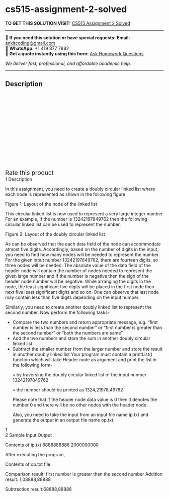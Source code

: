 # cs515-assignment-2-solved
**TO GET THIS SOLUTION VISIT:** [CS515 Assignment 2 Solved](https://www.ankitcodinghub.com/product/cs515-assignment-2-solved/)


---

📩 **If you need this solution or have special requests:** **Email:** ankitcoding@gmail.com  
📱 **WhatsApp:** +1 419 877 7882  
📄 **Get a quote instantly using this form:** [Ask Homework Questions](https://www.ankitcodinghub.com/services/ask-homework-questions/)

*We deliver fast, professional, and affordable academic help.*

---

<h2>Description</h2>



<div class="kk-star-ratings kksr-auto kksr-align-center kksr-valign-top" data-payload="{&quot;align&quot;:&quot;center&quot;,&quot;id&quot;:&quot;100692&quot;,&quot;slug&quot;:&quot;default&quot;,&quot;valign&quot;:&quot;top&quot;,&quot;ignore&quot;:&quot;&quot;,&quot;reference&quot;:&quot;auto&quot;,&quot;class&quot;:&quot;&quot;,&quot;count&quot;:&quot;0&quot;,&quot;legendonly&quot;:&quot;&quot;,&quot;readonly&quot;:&quot;&quot;,&quot;score&quot;:&quot;0&quot;,&quot;starsonly&quot;:&quot;&quot;,&quot;best&quot;:&quot;5&quot;,&quot;gap&quot;:&quot;4&quot;,&quot;greet&quot;:&quot;Rate this product&quot;,&quot;legend&quot;:&quot;0\/5 - (0 votes)&quot;,&quot;size&quot;:&quot;24&quot;,&quot;title&quot;:&quot;CS515 Assignment 2 Solved&quot;,&quot;width&quot;:&quot;0&quot;,&quot;_legend&quot;:&quot;{score}\/{best} - ({count} {votes})&quot;,&quot;font_factor&quot;:&quot;1.25&quot;}">

<div class="kksr-stars">

<div class="kksr-stars-inactive">
            <div class="kksr-star" data-star="1" style="padding-right: 4px">


<div class="kksr-icon" style="width: 24px; height: 24px;"></div>
        </div>
            <div class="kksr-star" data-star="2" style="padding-right: 4px">


<div class="kksr-icon" style="width: 24px; height: 24px;"></div>
        </div>
            <div class="kksr-star" data-star="3" style="padding-right: 4px">


<div class="kksr-icon" style="width: 24px; height: 24px;"></div>
        </div>
            <div class="kksr-star" data-star="4" style="padding-right: 4px">


<div class="kksr-icon" style="width: 24px; height: 24px;"></div>
        </div>
            <div class="kksr-star" data-star="5" style="padding-right: 4px">


<div class="kksr-icon" style="width: 24px; height: 24px;"></div>
        </div>
    </div>

<div class="kksr-stars-active" style="width: 0px;">
            <div class="kksr-star" style="padding-right: 4px">


<div class="kksr-icon" style="width: 24px; height: 24px;"></div>
        </div>
            <div class="kksr-star" style="padding-right: 4px">


<div class="kksr-icon" style="width: 24px; height: 24px;"></div>
        </div>
            <div class="kksr-star" style="padding-right: 4px">


<div class="kksr-icon" style="width: 24px; height: 24px;"></div>
        </div>
            <div class="kksr-star" style="padding-right: 4px">


<div class="kksr-icon" style="width: 24px; height: 24px;"></div>
        </div>
            <div class="kksr-star" style="padding-right: 4px">


<div class="kksr-icon" style="width: 24px; height: 24px;"></div>
        </div>
    </div>
</div>


<div class="kksr-legend" style="font-size: 19.2px;">
            <span class="kksr-muted">Rate this product</span>
    </div>
    </div>
<div class="page" title="Page 1">
<div class="layoutArea">
<div class="column">
1 Description

In this assignment, you need to create a doubly circular linked list where each node is represented as shown in the following figure.

Figure 1: Layout of the node of the linked list

This circular linked list is now used to represent a very large integer number. For an example, if the number is 13242197849762 then the following circular linked list can be used to represent the number.

Figure 2: Layout of the doubly circular linked list

As can be observed that the each data field of the node can accommodate atmost five digits. Accordingly, based on the number of digits in the input, you need to find how many nodes will be needed to represent the number. For the given input number 13242197849762, there are fourteen digits, so three nodes will be needed. The absolute value of the data field of the header node will contain the number of nodes needed to represent the given large number and if the number is negative then the sign of the header node number will be negative. While arranging the digits in the node, the least significant five digits will be placed in the first node then next five least significant digits and so on. One can observe that last node may contain less than five digits depending on the input number.

Similarly, you need to create another doubly linked list to represent the second number. Now perform the following tasks-

<ul>
<li>Compare the two numbers and return appropriate message, e.g. “first number is less than the second number” or “first number is greater than the second number” or “both the numbers are same”.</li>
<li>Add the two numbers and store the sum in another doubly circular linked list</li>
<li>Subtract the smaller number from the larger number and store the result in another doubly linked list
Your program must contain a printList() function which will take Header node as argument and print the list in the following form-

• by traversing the doubly circular linked list of the input number 13242197849762

• the number should be printed as 1324,21978,49762

Please note that if the header node data value is 0 then it denotes the number 0 and there will be no other nodes with the header node.

Also, you need to take the input from an input file name ip.txt and generate the output in an output file name op.txt.
</li>
</ul>
</div>
</div>
<div class="layoutArea">
<div class="column">
1

</div>
</div>
</div>
<div class="page" title="Page 2">
<div class="layoutArea">
<div class="column">
2 Sample Input Output

Contents of ip.txt 8888888888 2000000000

After executing the program,

Contents of op.txt file

Comparison result: first number is greater than the second number Addition result: 1,08888,88888

Subtraction result:68888,88888

</div>
</div>
</div>
